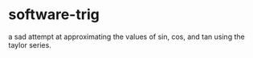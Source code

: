 # software-trig
a sad attempt at approximating the values of sin, cos, and tan using the taylor series.
